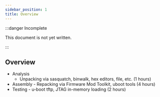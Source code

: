 ```yaml
---
sidebar_position: 1
title: Overview
---
```


:::danger Incomplete

This document is not yet written.

:::

## Overview

- Analysis
  - Unpacking via sasquatch, binwalk, hex editors, file, etc. (1 hours)
- Assembly - Repacking via Firmware Mod Toolkit, uboot tools (4 hours)
- Testing - u-boot tftp, JTAG in-memory loading (2 hours)
